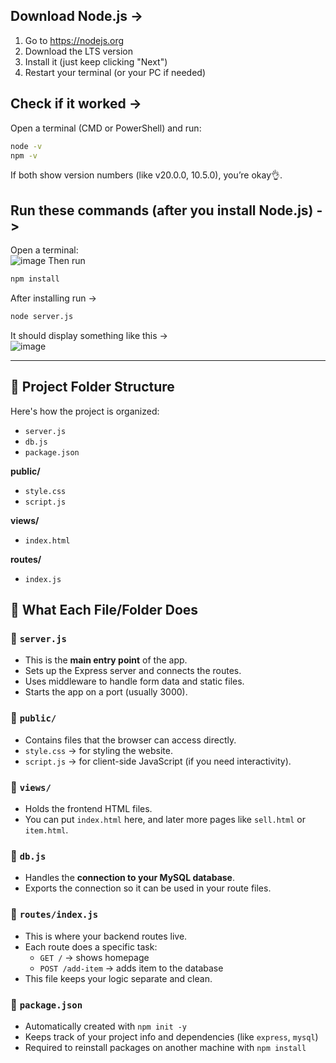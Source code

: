 ## Download Node.js ->
1. Go to https://nodejs.org
2. Download the LTS version
3. Install it (just keep clicking "Next")
4. Restart your terminal (or your PC if needed)

## Check if it worked ->
Open a terminal (CMD or PowerShell) and run:  
```bash
node -v  
npm -v
```
If both show version numbers (like v20.0.0, 10.5.0), you’re okay👌.

## Run these commands (after you install Node.js) ->
Open a terminal:  
![image](https://github.com/user-attachments/assets/ef31e503-e100-456f-b12f-8d3f037625bd)
Then run
```bash
npm install
```
After installing run ->
```bash
node server.js
```
It should display something like this ->  
![image](https://github.com/user-attachments/assets/843a6544-0121-49dd-a960-0bfdab369a5a)



---

## 📁 Project Folder Structure

Here's how the project is organized:

- `server.js` 
- `db.js` 
- `package.json` 

**public/**
- `style.css` 
- `script.js` 

**views/**
- `index.html` 

**routes/**
- `index.js`
  
## 🧠 What Each File/Folder Does

### 📄 `server.js`
- This is the **main entry point** of the app.
- Sets up the Express server and connects the routes.
- Uses middleware to handle form data and static files.
- Starts the app on a port (usually 3000).

### 📁 `public/`
- Contains files that the browser can access directly.
- `style.css` → for styling the website.
- `script.js` → for client-side JavaScript (if you need interactivity).

### 📁 `views/`
- Holds the frontend HTML files.
- You can put `index.html` here, and later more pages like `sell.html` or `item.html`.

### 📄 `db.js`
- Handles the **connection to your MySQL database**.
- Exports the connection so it can be used in your route files.

### 📁 `routes/index.js`
- This is where your backend routes live.
- Each route does a specific task:
  - `GET /` → shows homepage
  - `POST /add-item` → adds item to the database
- This file keeps your logic separate and clean.

### 📄 `package.json`
- Automatically created with `npm init -y`
- Keeps track of your project info and dependencies (like `express`, `mysql`)
- Required to reinstall packages on another machine with `npm install`

